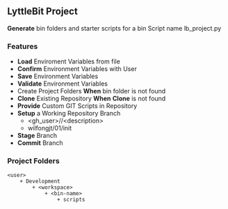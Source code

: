 ## LyttleBit Project
__Generate__ bin folders and starter scripts for a bin
     Script name lb_project.py
### Features
* __Load__ Enviroment Variables from file
* __Confirm__ Environment Variables with User
* __Save__ Environment Variables
* __Validate__ Environment Variables
* Create Project Folders __When__ bin folder is not found
* __Clone__ Existing Repository __When__ __Clone__ is not found
* __Provide__ Custom GIT Scripts in Repository
* __Setup__ a Working Repository Branch
    * <gh_user>/<issue-number>/\<description>
    * wilfongjt/01/init
* __Stage__ Branch
* __Commit__ Branch
### Project Folders
```
<user>
    + Development
        + <workspace>
            + <bin-name>
                + scripts
```
